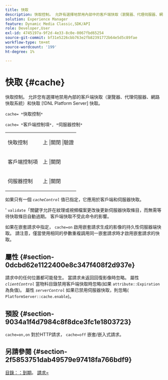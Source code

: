 ```yaml
---
title: 快取
description: 快取控制。 允許有選擇地禁用內部中的客戶端快取（瀏覽器、代理伺服器、網路快取系統）和快取 [!DNL Platform Server] 快取。
solution: Experience Manager
feature: Dynamic Media Classic,SDK/API
role: Developer,User
exl-id: 4745197a-9f2d-4e33-8c0e-0067fbd65254
source-git-commit: bf31e5226cbb763e2fb82391772b64e5d5c89fae
workflow-type: tm+mt
source-wordcount: '199'
ht-degree: 1%

---
```


# 快取 {#cache}

快取控制。 允許您有選擇地禁用內部的客戶端快取（瀏覽器、代理伺服器、網路快取系統）和快取 [!DNL Platform Server] 快取。

`cache= *`快取控制`*`

`cache= *`客戶端控制項`*, *`伺服器控制`*`

<table id="simpletable_CBB5DFBD48B444A4AA806B11299BC43E"> 
 <tr class="strow"> 
  <td class="stentry"> <p><span class="varname"> 快取控制</span> </p> </td> 
  <td class="stentry"> <p>上 |關閉 |驗證 </p></td> 
 </tr> 
 <tr class="strow"> 
  <td class="stentry"> <p><span class="varname"> 客戶端控制項 </span> </p> </td> 
  <td class="stentry"> <p>上 |關閉 </p></td> 
 </tr> 
 <tr class="strow"> 
  <td class="stentry"> <p><span class="varname"> 伺服器控制 </span> </p></td> 
  <td class="stentry"> <p>上 |關閉 </p></td> 
 </tr> 
</table>

如果只有一個 *`cacheControl`* 值已指定，它應用於客戶端和伺服器快取。

&#39; `validate`「關鍵字允許在紋理或視頻檔案更改後更新伺服器快取條目，而無需等待快取條目自動過期。 客戶端快取不受此命令的影響。

如果在嵌套請求中指定， `cache=on` 啟用嵌套請求生成的影像的持久性伺服器端快取。 請注意，僅當使用相同的參數重複調用同一嵌套請求時才啟用嵌套請求的快取。

## 屬性 {#section-0dcbd62e1122400e8c347f408f2d937e}

請求中的任何位置都可能發生。 當請求未返回回復影像時忽略。 屬性 *`clientControl`* 當物料目錄禁用客戶端快取時忽略(如果 `attribute::Expiration` 為負值)。 屬性 *`serverControl`* 如果已禁用伺服器快取，則忽略( `PlatformServer::cache.enable`)。

## 預設 {#section-9034a1f4d7984c8f8dce3fc1e1803723}

`cache=on,on` 對於HTTP請求， `cache=off` 嵌套/嵌入式請求。

## 另請參閱 {#section-2f5853751dab49579e97418fa766bdf9}

[目錄：：到期](../../../../../ir-api/material-cat/image-rendering-api-ref/c-ir-material-catalog/c-ir-material-data-reference/r-ir-expiration-dataref.md#reference-5e93943abff54c93bf85aae3b911a3ce)。 [請求=](../../../../../ir-api/http-protocol/image-rendering-api-ref/c-ir-http-protocol-ref/c-ir-http-protocol-command-reference/r-ir-req.md#reference-792b1a663fb64261bd2de2a209b847fb)
